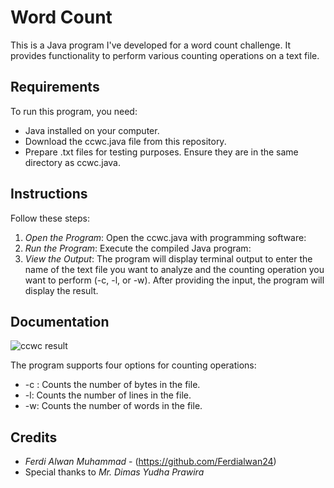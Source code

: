 #  Word Count 

This is a Java program I've developed for a word count challenge. It provides functionality to perform various counting operations on a text file.

## Requirements

To run this program, you need:

- Java installed on your computer.
- Download the ccwc.java file from this repository.
- Prepare .txt files for testing purposes. Ensure they are in the same directory as ccwc.java.

## Instructions

Follow these steps:

1. *Open the Program*: Open the ccwc.java with programming software:
2. *Run the Program*: Execute the compiled Java program:
3. *View the Output*: The program will display terminal output to enter the name of the text file you want to analyze and the counting operation you want to perform (-c, -l, or -w). After providing the input, the program will display the result.


## Documentation
![ccwc result](https://github.com/Ferdialwan24/Word-Count/assets/165251917/52fe4899-72de-4b7c-835c-94561916c889)

The program supports four options for counting operations:

- -c : Counts the number of bytes in the file.
- -l: Counts the number of lines in the file.
- -w: Counts the number of words in the file.

## Credits

- *Ferdi Alwan Muhammad* - (https://github.com/Ferdialwan24)
- Special thanks to *Mr. Dimas Yudha Prawira*
